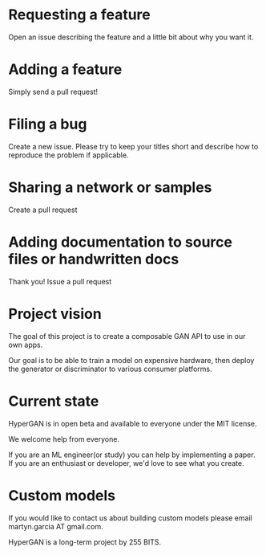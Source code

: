 # Requesting a feature

Open an issue describing the feature and a little bit about why you want it.

# Adding a feature

Simply send a pull request!

# Filing a bug

Create a new issue.  Please try to keep your titles short and describe how to reproduce the problem if applicable.

# Sharing a network or samples

Create a pull request

# Adding documentation to source files or handwritten docs

Thank you!  Issue a pull request

# Project vision

The goal of this project is to create a composable GAN API to use in our own apps.

Our goal is to be able to train a model on expensive hardware, then deploy the generator or discriminator to various consumer platforms.

# Current state

HyperGAN is in open beta and available to everyone under the MIT license.

We welcome help from everyone. 
 
If you are an ML engineer(or study) you can help by implementing a paper.  If you are an enthusiast or developer, we'd love to see what you create.
 
# Custom models

If you would like to contact us about building custom models please email martyn.garcia AT gmail.com.

HyperGAN is a long-term project by 255 BITS.
